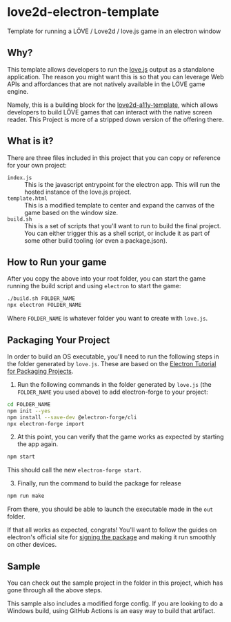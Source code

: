 # love2d-electron-template
Template for running a LÖVE / Love2d / love.js game in an electron window

## Why?

This template allows developers to run the [love.js](https://github.com/Davidobot/love.js) output as a standalone application. The reason you might want this is so that you can leverage Web APIs and affordances that are not natively available in the LÖVE game engine.

Namely, this is a building block for the [love2d-a11y-template](https://github.com/JRJurman/love2d-a11y-template), which allows developers to build LÖVE games that can interact with the native screen reader. This Project is more of a stripped down version of the offering there.

## What is it?

There are three files included in this project that you can copy or reference for your own project:

<dl>

<dt><code>index.js</code></dt>
<dd>This is the javascript entrypoint for the electron app. This will run the hosted instance of the love.js project.</dd>

<dt><code>template.html</code></dt>
<dd>This is a modified template to center and expand the canvas of the game based on the window size.</dd>

<dt><code>build.sh</code></dt>
<dd>This is a set of scripts that you'll want to run to build the final project. You can either trigger this as a shell script, or include it as part of some other build tooling (or even a package.json).</dd>

</dl>

## How to Run your game

After you copy the above into your root folder, you can start the game running the build script and using `electron` to start the game:

```sh
./build.sh FOLDER_NAME
npx electron FOLDER_NAME
```

Where `FOLDER_NAME` is whatever folder you want to create with `love.js`.

## Packaging Your Project

In order to build an OS executable, you'll need to run the following steps in the folder generated by `love.js`. These are based on the [Electron Tutorial for Packaging Projects](https://www.electronjs.org/docs/latest/tutorial/tutorial-packaging).

1. Run the following commands in the folder generated by `love.js` (the `FOLDER_NAME` you used above) to add electron-forge to your project:

```sh
cd FOLDER_NAME
npm init --yes
npm install --save-dev @electron-forge/cli
npx electron-forge import
```

2. At this point, you can verify that the game works as expected by starting the app again.

```sh
npm start
```

This should call the new `electron-forge start`.

3. Finally, run the command to build the package for release

```sh
npm run make
```

From there, you should be able to launch the executable made in the `out` folder.

If that all works as expected, congrats!
You'll want to follow the guides on electron's official site for [signing the package](https://www.electronjs.org/docs/latest/tutorial/tutorial-packaging#important-signing-your-code)
and making it run smoothly on other devices.

## Sample

You can check out the sample project in the folder in this project, which has gone through all the above steps.

This sample also includes a modified forge config. If you are looking to do a Windows build, using GitHub Actions is an easy way to build that artifact.
